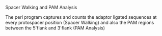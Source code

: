 Spacer Walking and PAM Analysis

The perl program captures and counts the adaptor ligated sequences at every protospacer position (Spacer Walking) and also the PAM 
regions between the 5'flank and 3'flank (PAM Analysis)
